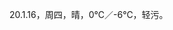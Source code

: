 <link href="../../css/style.css" rel="stylesheet" type="text/css" />

<span class="fzzy">20.1.16，周四，晴，0℃／-6℃，轻污。

